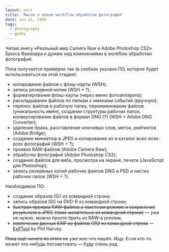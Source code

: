 ```yaml
---
layout: post
title: 'Мысли о новом workflow обработки фотографий'
date: Jun 21, 2006
tags:
  - photography
  - geeky
---
```


Читаю книгу «Реальный мир Camera Raw и Adobe Photoshop CS2» Брюса Фрейзера и думаю над изменениями в workflow обработки фотографий.

Пока получается примерно так (в скобках указано ПО, которое будет использоваться на этой стадии):

- копирование файлов с флэш-карты (WSH);
- запись резервной копии (WSH + ?);
- форматирование флэш-карты (через меню фотоаппарата);
- раскладывание файлов по папкам с именами событий (вручную);
- перенос файлов в рабочую папку, переименование файлов (уникальность имён), создании структуры рабочих папок, конвертирование файлов в формат DNG (?) (WSH + Adobe DNG Converter);
- удаление брака, расставление ключевых слов, меток, рейтингов (Adobe Bridge);
- создание миниатюр в JPEG и копирование их в каталог всех-всех-всех фотографий (WSH + ?);
- проявка RAW-файлов (Adobe Camera Raw);
- обработка фотографий (Adobe Photoshop CS2);
- создание файлов для веба, просмотра на экране, печати (JavaScript для Photoshop);
- запись резервных копий рабочих файлов DNG и PSD и чистка рабочих папок (WSH + ?).

Необходимое ПО:

- создание образов ISO из командной строки;
- запись образов ISO на DVD-R из командной строки;
- ~~быстрая проявка RAW-файлов а пакетном режиме и сохранение результата в JPEG (тоже желательно из командной строки)~~ — уже не нужно, можно просто брать из RAW-а preview;
- ~~извлечение данных EXIF из файлов CR2 из командной строки~~ — [ExifTool](http://owl.phy.queensu.ca/~phil/exiftool/ "Чтение/запись/копирование метаданных, переименование файлов") by Phil Harvey.

~~Пока ещё ничего из этого не~~ уже кое-что нашёл. Ищу. Если кто-то может что-нибудь посоветовать — буду очень рад.
